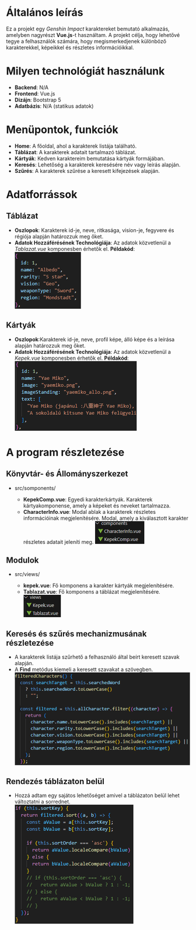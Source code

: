 # Általános leírás
Ez a projekt egy *Genshin Impact* karaktereket bemutató alkalmazás, amelyben nagyrészt **Vue.js**-t használtam. A projekt célja, hogy lehetővé tegye a felhasználók számára, hogy megismerkedjenek különböző karakterekkel, képeikkel és részletes információikkal.

# Milyen technológiát használunk

- **Backend**: N/A
- **Frontend**: Vue.js
- **Dizájn**: Bootstrap 5
- **Adatbázis**: N/A (statikus adatok)

# Menüpontok, funkciók
- **Home**: A főoldal, ahol a karakterek listája található.
- **Táblázat**: A karakterek adatait tartalmazó táblázat.
- **Kártyák**: Kedven karaktereim bemutatása kártyák formájában.
- **Keresés**: Lehetőség a karakterek keresésére név vagy leírás alapján.
- **Szűrés**: A karakterek szűrése a keresett kifejezések alapján.

# Adatforrássok

## Táblázat

- **Oszlopok**: Karakterek id-je, neve, ritkasága, vision-je, fegyvere és régiója alapján határozzuk meg őket.
- **Adatok Hozzáférésének Technológiája**: Az adatok közvetlenül a *Tablazat.vue* komponesben érhetők el.
**Példakód**:
![alt text](image-1.png)

## Kártyák

- **Oszlopok**:Karakterek id-je, neve, profil képe, álló képe és a leírása alapján határozzuk meg őket.
- **Adatok Hozzáférésének Technológiája**: Az adatok közvetlenül a *Kepek.vue* komponesben érhetők el.
**Példakód**:
![alt text](image.png)

# A program részletezése

## Könyvtár- és Állományszerkezet

- src/somponents/

    - **KepekComp.vue**: Egyedi karakterkártyák. Karakterek kártyakomponense, amely a képeket és neveket tartalmazza.
    - **CharacterInfo.vue**: Modal ablak a karakterek részletes információinak megjelenítésére. Modal, amely a kiválasztott karakter részletes adatait jeleníti meg.
![alt text](image-2.png)

## Modulok

- src/views/

    - **kepek.vue**: Fő komponens a karakter kártyák megjelenítésére.
    - **Tablazat.vue**: Fő komponens a táblázat megjelenítésére.
![alt text](image-3.png)

## Keresés és szűrés mechanizmusának részletezése

- A karakterek listája szűrhető a felhasználó által beírt keresett szavak alapján.
- A **Find** metódus kiemeli a keresett szavakat a szövegben.
![alt text](image-4.png)

## Rendezés táblázaton belül

- Hozzá adtam egy sajátos lehetőséget amivel a táblázaton belül lehet változtatni a sorrednet.
![alt text](image-5.png)

